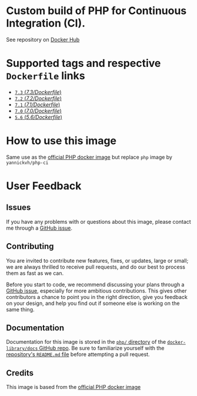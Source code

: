# Custom build of PHP for Continuous Integration (CI).

See repository on [Docker Hub](https://hub.docker.com/r/yannickvh/php-ci/)

# Supported tags and respective `Dockerfile` links

- [ `7.3` (*7.3/Dockerfile*)](https://github.com/yvh/docker-php-ci/blob/master/7.3/Dockerfile)
- [ `7.2` (*7.2/Dockerfile*)](https://github.com/yvh/docker-php-ci/blob/master/7.2/Dockerfile)
- [ `7.1` (*7.1/Dockerfile*)](https://github.com/yvh/docker-php-ci/blob/master/7.1/Dockerfile)
- [ `7.0` (*7.0/Dockerfile*)](https://github.com/yvh/docker-php-ci/blob/master/7.0/Dockerfile)
- [ `5.6` (*5.6/Dockerfile*)](https://github.com/yvh/docker-php-ci/blob/master/5.6/Dockerfile)

# How to use this image

Same use as the [official PHP docker image](https://hub.docker.com/_/php/) but replace `php` image by `yannickvh/php-ci`

# User Feedback

## Issues

If you have any problems with or questions about this image, please contact me through a [GitHub issue](https://github.com/yvh/docker-php-ci/issues).

## Contributing

You are invited to contribute new features, fixes, or updates, large or small; we are always thrilled to receive pull requests, and do our best to process them as fast as we can.

Before you start to code, we recommend discussing your plans through a [GitHub issue](https://github.com/docker-library/php/issues), especially for more ambitious contributions. This gives other contributors a chance to point you in the right direction, give you feedback on your design, and help you find out if someone else is working on the same thing.

## Documentation

Documentation for this image is stored in the [`php/` directory](https://github.com/docker-library/docs/tree/master/php) of the [`docker-library/docs` GitHub repo](https://github.com/docker-library/docs). Be sure to familiarize yourself with the [repository's `README.md` file](https://github.com/docker-library/docs/blob/master/README.md) before attempting a pull request.

## Credits

This image is based from the [official PHP docker image](https://hub.docker.com/_/php/)
